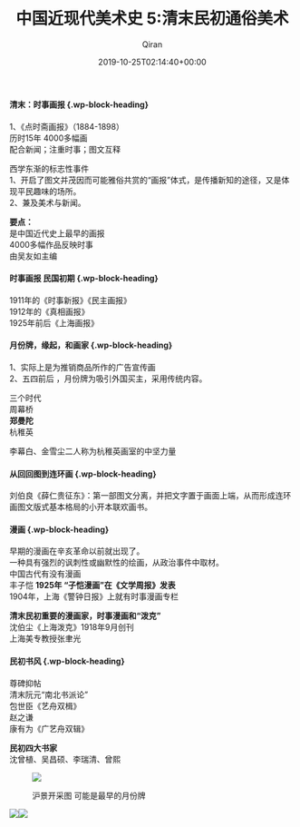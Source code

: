 ﻿---
title: 中国近现代美术史 5:清末民初通俗美术
author: Qiran
type: post
date: 2019-10-25T02:14:40+00:00
url: /zh/中国近现代美术史-5清末民初通俗美术/
tags:
  - 中国美术史

---
#### 清末：时事画报 {.wp-block-heading}

1、《点时斋画报》（1884-1898）  
历时15年 4000多幅画  
配合新闻；注重时事；图文互释  
  
西学东渐的标志性事件  
1、开启了图文并茂因而可能雅俗共赏的“画报”体式，是传播新知的途径，又是体现平民趣味的场所。  
2、兼及美术与新闻。  
  
**要点：**  
是中国近代史上最早的画报  
4000多幅作品反映时事  
由吴友如主编

#### 时事画报 民国初期 {.wp-block-heading}

1911年的《时事新报》《民主画报》  
1912年的《真相画报》  
1925年前后《上海画报》

#### 月份牌，缘起，和画家 {.wp-block-heading}

1、实际上是为推销商品所作的广告宣传画  
2、五四前后 ，月份牌为吸引外国买主，采用传统内容。  
  
  
三个时代  
周幕桥  
**郑曼陀**  
杭稚英  
  
李幕白、金雪尘二人称为杭稚英画室的中坚力量

#### 从回回图到连环画 {.wp-block-heading}

刘伯良《薛仁贵征东》：第一部图文分离，并把文字置于画面上端，从而形成连环画图文版式基本格局的小开本联欢画书。

#### 漫画 {.wp-block-heading}

早期的漫画在辛亥革命以前就出现了。  
一种具有强烈的讽刺性或幽默性的绘画，从政治事件中取材。  
中国古代有没有漫画  
丰子恺 **1925年 “子恺漫画”在《文学周报》发表**  
1904年，上海《警钟日报》上就有时事漫画专栏  
  
**清末民初重要的漫画家，时事漫画和“泼克”**  
沈伯尘《上海泼克》1918年9月创刊  
上海美专教授张聿光

#### 民初书风 {.wp-block-heading}

尊碑抑帖  
清末阮元“南北书派论”  
包世臣《艺舟双楫》  
赵之谦  
康有为《广艺舟双辑》  
  
**民初四大书家**  
沈曾植、吴昌硕、李瑞清、曾熙<figure class="wp-block-image">

![](/uploads/2019/10/IMG_20191025_094126.jpg) <figcaption>沪景开采图 可能是最早的月份牌</figcaption></figure>![](/uploads/2019/10/Screenshot_20191025100104.jpg)![](/uploads/2019/10/Screenshot_20191025100526.jpg)
